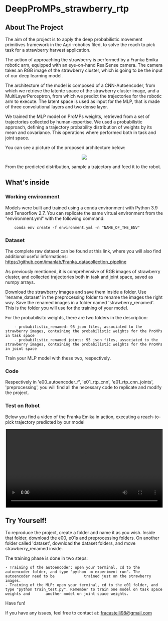 # DeepProMPs_strawberry_rtp

## About The Project 

The aim of the project is to apply the deep probabilistic movement primitives framework in the Agri-robotics filed, to solve the reach to pick task for a strawberry harvest application. 

The action of approaching the strawberry is performed by a Franka Emika robotic arm, equipped with an eye-on-hand RealSense camera. The camera takes an RGB image of the strawberry cluster, which is going to be the input of our deep learning model. 

The architecture of the model is composed of a CNN-Autoencoder, from which we retrieve the latente space of the strawberry cluster image, and a MultiLayerPerceptron, from which we predict the trajectories for the robotic arm to execute. The latent space is used as input for the MLP, that is made of three convolutional layers and two dense layer. 

We trained the MLP model on ProMPs weights, retrieved from a set of trajectories collected by human-expertise. We used a probabilistic approach, defining a trajectory probability distribution of weights by its mean and covariance. This operations where performed both in task and joint space.

You can see a picture of the proposed architecture below:

<p align="center">
  <img src="https://user-images.githubusercontent.com/82958449/223677540-cab77153-1754-40e3-abbb-bac5c0ffd736.jpg" />
</p>

From the predicted distribution, sample a trajectory and feed it to the robot.

## What's inside 

### Working environment

Models were built and trained using a conda environment with Python 3.9 and Tensorflow 2.7. You can replicate the same virtual environment from the "environment.yml" with the following command:

        conda env create -f environment.yml -n "NAME_OF_THE_ENV"

### Dataset

The complete raw dataset can be found at this link, where you will also find additional useful informations: https://github.com/imanlab/Franka_datacollection_pipeline

As previously mentioned, it is comprehensive of RGB images of strawberry cluster, and collected trajectories both in task and joint space, saved as numpy arrays.

Download the strawberry images and save them inside a folder. Use 'rename_dataset' in the preprocessing folder to rename the images the right way. Save the renamed images in a folder named 'strawberry_renamed'. This is the folder you will use for the training of your model.

For the probabilisitc weights, there are two folders in the description:

        - probabilistic_renamed: 95 json files, associated to the strawberry images, containing the probabilistic weights for the ProMPs in task space
        - probabilistic_renamed_joints: 95 json files, associated to the strawberry images, containing the probabilistic weights for the ProMPs in joint space 
        
Train your MLP model with these two, respectively.

### Code 

Respectively in 'e00_autoencoder_f', 'e01_rtp_cnn', 'e01_rtp_cnn_joints', 'preprocessing', you will find all the necessary code to replicate and modify the project.

### Test on Robot

Below you find a video of the Franka Emika in action, executing a reach-to-pick trajectory predicted by our model

<div align="center">
  <video src="https://user-images.githubusercontent.com/82958449/223994543-7c648056-87b0-4032-a971-207e6de13314.mp4" width=500/>
</div>

## Try Yourself!

To reproduce the project, create a folder and name it as you wish. Inside that folder, download the e00, e01s and preprocessing folders. On another folder called 'dataset', download the dataset folders, and move strawberry_renamed inside.

The training phase is done in two steps:

    - Training of the autoencoder: open your terminal, cd to the autoencoder folder, and type "python -m experiment run". The autoencoder need to be             trained just on the strawberry images.
    - Training of the MLP: open your terminal, cd to the e01 folder, and type "python train_test.py". Remember to train one model on task space weights and       another model on joint space weights.
  
Have fun!

If you have any issues, feel free to contact at: fracastelli98@gmail.com 
 




